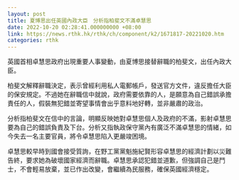 ```yaml
---
layout: post
title: 夏博思出任英國內政大臣　分析指柏斐文不滿卓慧思
date: 2022-10-20 02:28:41.000000000 +08:00
link: https://news.rthk.hk/rthk/ch/component/k2/1671817-20221020.htm
categories: rthk
---
```


英國首相卓慧思政府出現重要人事變動，由夏博思接替辭職的柏斐文，出任內政大臣。

柏斐文解釋辭職決定，表示曾經利用私人電郵帳戶，發送官方文件，違反擔任大臣的保安規定。不過她在辭職信中就說，政府需要依靠的人，是願意為自己錯誤承擔責任的人，假裝無犯錯並寄望事情會出乎意料地好轉，並非嚴肅的政治。

分析指柏斐文在信中的言論，明顯反映她對卓慧思個人及政府的不滿，影射卓慧思要為自己的錯誤負責及下台。分析又指執政保守黨內有廣泛不滿卓慧思的情緒，如今失去一名主要官員，將令卓慧思陷入更嚴竣困境。

卓慧思較早時到國會接受質詢，在野工黨黨魁施紀賢形容卓慧思的經濟計劃以災難告終，要求她為破壞國家經濟而辭職。卓慧思承認犯錯並道歉，但強調自己是鬥士，不會輕易放棄，並已作出改變，會繼續為民服務，確保英國經濟穩定。
